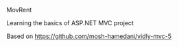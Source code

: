 MovRent

Learning the basics of ASP.NET MVC project

Based on https://github.com/mosh-hamedani/vidly-mvc-5 
